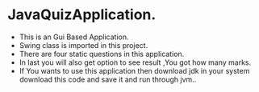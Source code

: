 # JavaQuizApplication.
- This is an Gui Based Application.
- Swing class is imported in this project.
- There are four static questions in this application.
- In last you will also get option to see result ,You got how many marks.
- If You wants to use this application then download jdk in your system download this code and save it and run through jvm..
